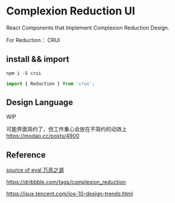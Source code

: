 # Complexion Reduction UI
React Components that Implement Complexion Reduction Design.  
  
For Reduction： CRUI

## install && import

```shell
npm i -S crui
```

```javascript
import { Reduction } from 'crui';
```

## Design Language

WIP
  
可能界面简约了，但工作重心会放在不简约的动效上 https://modao.cc/posts/4900

## Reference

[source of eval 万恶之源](https://medium.com/swarm-nyc/complexion-reduction-a-new-trend-in-mobile-design-cef033a0b978#.6zmhrzkya)

https://dribbble.com/tags/complexion_reduction

https://isux.tencent.com/ios-10-design-trends.html
